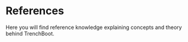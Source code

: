 References
==========

Here you will find reference knowledge explaining concepts and theory behind
TrenchBoot.
